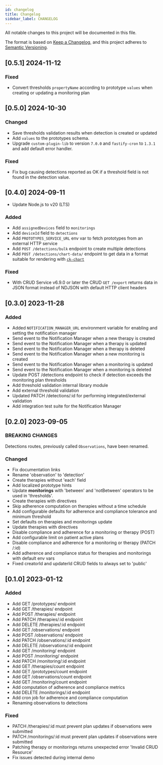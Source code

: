 ```yaml
---
id: changelog
title: Changelog
sidebar_label: CHANGELOG
---
```




All notable changes to this project will be documented in this file.

The format is based on [Keep a Changelog](https://keepachangelog.com/en/1.0.0/),
and this project adheres to [Semantic Versioning](https://semver.org/spec/v2.0.0.html).

## [0.5.1] 2024-11-12

### Fixed

- Convert thresholds `propertyName` according to prototype `values` when creating or updating a monitoring plan

## [0.5.0] 2024-10-30

### Changed

- Save thresholds validation results when detection is created or updated
- Add `values` to the prototypes schema.
- Upgrade `custom-plugin-lib` to version `7.0.0` and `fastify-cron` to `1.3.1` and add default error handler.

### Fixed

- Fix bug causing detections reported as OK if a threshold field is not found in the detection value.

## [0.4.0] 2024-09-11

- Update Node.js to v20 (LTS)

### Added

- Add `assignedDevices` field to `monitorings`
- Add `deviceId` field to `detections`
- Add `PROTOTYPES_SERVICE_URL` env var to fetch prototypes from an external HTTP service
- Add `POST /detections/bulk` endpoint to create multiple detections
- Add `POST /detections/chart-data/` endpoint to get data in a format suitable for rendering with [`ck-chart`][ck-chart]

### Fixed

- With CRUD Service v6.9.0 or later the CRUD `GET /export` returns data in JSON format instead of NDJSON with default HTTP client headers

## [0.3.0] 2023-11-28

### Added

- Added `NOTIFICATION_MANAGER_URL` environment variable for enabling and setting the notification manager
- Send event to the Notification Manager when a new therapy is created
- Send event to the Notification Manager when a therapy is updated
- Send event to the Notification Manager when a therapy is deleted
- Send event to the Notification Manager when a new monitoring is created
- Send event to the Notification Manager when a monitoring is updated
- Send event to the Notification Manager when a monitoring is deleted
- Update POST /detections endpoint to check if detection exceeds the monitoring plan thresholds
- Add threshold validation internal library module
- Add external threshold validation
- Updated PATCH /detections/:id for performing integrated/external validation
- Add integration test suite for the Notification Manager

## [0.2.0] 2023-09-05

### BREAKING CHANGES

Detections routes, previously called `Observations`, have been renamed.

### Changed

- Fix documentation links
- Rename 'observation' to 'detection'
- Create therapies without 'each' field
- Add localized prototype hints
- Update **monitorings** with 'between' and 'notBetween' operators to be used in 'thresholds'.
- Create therapies with directives
- Skip adherence computation on therapies without a time schedule
- Add configurable defaults for adherence and compliance tolerance and minimum threshold
- Set defaults on therapies and monitorings update
- Update therapies with directives
- Disable compliance and adherence for a monitoring or therapy (POST)
- Add configurable limit on patient active plans
- Disable compliance and adherence for a monitoring or therapy (PATCH /:id)
- Add adherence and compliance status for therapies and monitorings with default env vars
- Fixed creatorId and updaterId CRUD fields to always set to 'public'

## [0.1.0] 2023-01-12

### Added

- Add GET /prototypes/ endpoint
- Add GET /therapies/ endpoint
- Add POST /therapies/ endpoint
- Add PATCH /therapies/:id endpoint
- Add DELETE /therapies/:id endpoint
- Add GET /observations/ endpoint
- Add POST /observations/ endpoint
- Add PATCH /observations/:id endpoint
- Add DELETE /observations/:id endpoint
- Add GET /monitoring/ endpoint
- Add POST /monitoring/ endpoint
- Add PATCH /monitoring/:id endpoint
- Add GET /therapies/count endpoint
- Add GET /prototypes/count endpoint
- Add GET /observations/count endpoint
- Add GET /monitoring/count endpoint
- Add computation of adherence and compliance metrics
- Add DELETE /monitorings/:id endpoint
- Add cron job for adherence and compliance computation
- Renaming observations to detections 

### Fixed

- PATCH /therapies/:id must prevent plan updates if observations were submitted
- PATCH /monitorings/:id must prevent plan updates if observations were submitted
- Patching therapy or monitorings returns unexpected error 'Invalid CRUD Resource'
- Fix issues detected during internal demo


[ck-chart]: /runtime_suite/care-kit/20_components/70_ck-chart.md
